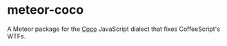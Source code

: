 meteor-coco
===========

A Meteor package for the [Coco](https://github.com/satyr/coco) JavaScript dialect that fixes CoffeeScript's WTFs.
